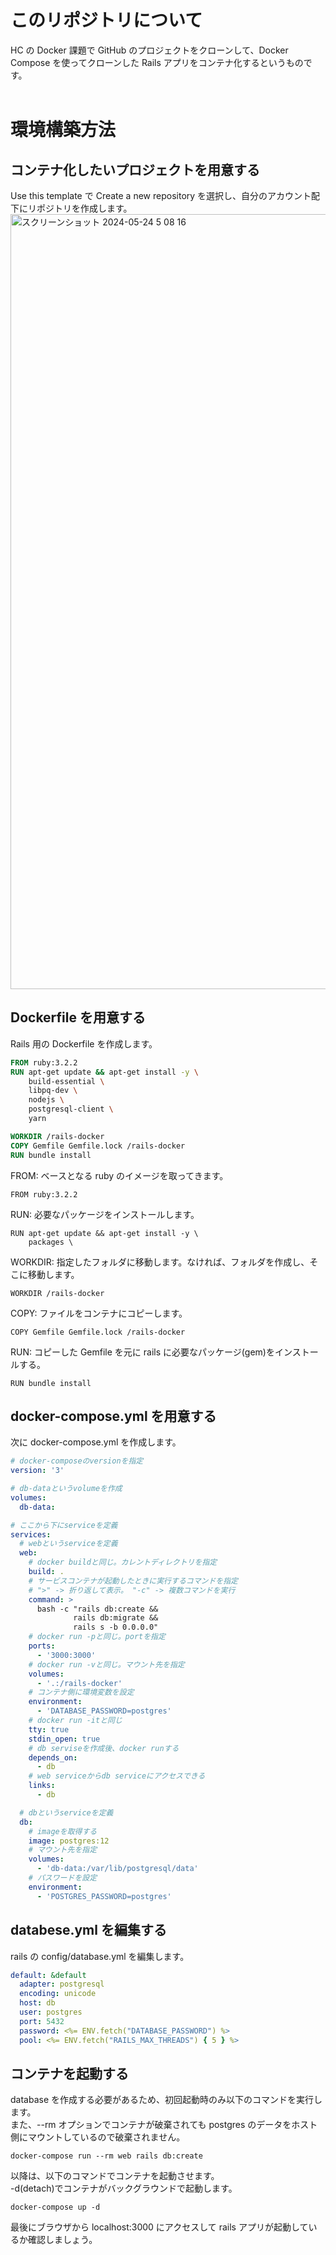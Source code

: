 # このリポジトリについて

HC の Docker 課題で GitHub のプロジェクトをクローンして、Docker Compose を使ってクローンした Rails アプリをコンテナ化するというものです。  
</br>

# 環境構築方法

## コンテナ化したいプロジェクトを用意する

Use this template で Create a new repository を選択し、自分のアカウント配下にリポジトリを作成します。
<img width="1240" alt="スクリーンショット 2024-05-24 5 08 16" src="https://github.com/jin-hatanaka/daily_report/assets/107024256/36efca96-1fac-4772-ae38-ff88a94d7cfb">

## Dockerfile を用意する

Rails 用の Dockerfile を作成します。

```Dockerfile
FROM ruby:3.2.2
RUN apt-get update && apt-get install -y \
    build-essential \
    libpq-dev \
    nodejs \
    postgresql-client \
    yarn

WORKDIR /rails-docker
COPY Gemfile Gemfile.lock /rails-docker
RUN bundle install
```

FROM: ベースとなる ruby のイメージを取ってきます。

```
FROM ruby:3.2.2
```

RUN: 必要なパッケージをインストールします。

```
RUN apt-get update && apt-get install -y \
    packages \
```

WORKDIR: 指定したフォルダに移動します。なければ、フォルダを作成し、そこに移動します。

```
WORKDIR /rails-docker
```

COPY: ファイルをコンテナにコピーします。

```
COPY Gemfile Gemfile.lock /rails-docker
```

RUN: コピーした Gemfile を元に rails に必要なパッケージ(gem)をインストールする。

```
RUN bundle install
```

## docker-compose.yml を用意する

次に docker-compose.yml を作成します。

```docker-compose.yml
# docker-composeのversionを指定
version: '3'

# db-dataというvolumeを作成
volumes:
  db-data:

# ここから下にserviceを定義
services:
  # webというserviceを定義
  web:
    # docker buildと同じ。カレントディレクトリを指定
    build: .
    # サービスコンテナが起動したときに実行するコマンドを指定
    # ">" -> 折り返して表示。 "-c" -> 複数コマンドを実行
    command: >
      bash -c "rails db:create &&
              rails db:migrate &&
              rails s -b 0.0.0.0"
    # docker run -pと同じ。portを指定
    ports:
      - '3000:3000'
    # docker run -vと同じ。マウント先を指定
    volumes:
      - '.:/rails-docker'
    # コンテナ側に環境変数を設定
    environment:
      - 'DATABASE_PASSWORD=postgres'
    # docker run -itと同じ
    tty: true
    stdin_open: true
    # db serviseを作成後、docker runする
    depends_on:
      - db
    # web serviceからdb serviceにアクセスできる
    links:
      - db

  # dbというserviceを定義
  db:
    # imageを取得する
    image: postgres:12
    # マウント先を指定
    volumes:
      - 'db-data:/var/lib/postgresql/data'
    # パスワードを設定
    environment:
      - 'POSTGRES_PASSWORD=postgres'
```

## databese.yml を編集する

rails の config/database.yml を編集します。

```database.yml
default: &default
  adapter: postgresql
  encoding: unicode
  host: db
  user: postgres
  port: 5432
  password: <%= ENV.fetch("DATABASE_PASSWORD") %>
  pool: <%= ENV.fetch("RAILS_MAX_THREADS") { 5 } %>
```

## コンテナを起動する

database を作成する必要があるため、初回起動時のみ以下のコマンドを実行します。  
また、--rm オプションでコンテナが破棄されても postgres のデータをホスト側にマウントしているので破棄されません。

```
docker-compose run --rm web rails db:create
```

以降は、以下のコマンドでコンテナを起動させます。  
-d(detach)でコンテナがバックグラウンドで起動します。

```
docker-compose up -d
```

最後にブラウザから localhost:3000 にアクセスして rails アプリが起動しているか確認しましょう。
